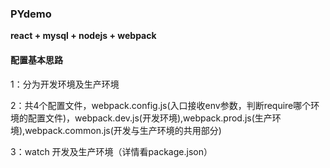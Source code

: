 ### PYdemo


**react + mysql + nodejs + webpack**


#### 配置基本思路

1：分为开发环境及生产环境

2：共4个配置文件，webpack.config.js(入口接收env参数，判断require哪个环境的配置文件)，webpack.dev.js(开发环境),webpack.prod.js(生产环境),webpack.common.js(开发与生产环境的共用部分)

3：watch 开发及生产环境（详情看package.json）
